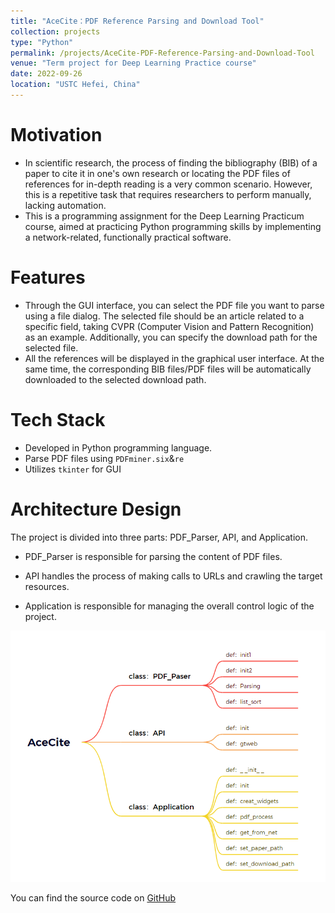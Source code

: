 ```yaml
---
title: "AceCite：PDF Reference Parsing and Download Tool"
collection: projects
type: "Python"
permalink: /projects/AceCite-PDF-Reference-Parsing-and-Download-Tool
venue: "Term project for Deep Learning Practice course"
date: 2022-09-26
location: "USTC Hefei, China"
---
```


# Motivation

* In scientific research, the process of finding the bibliography (BIB) of a paper to cite it in one's own research or locating the PDF files of references for in-depth reading is a very common scenario. However, this is a repetitive task that requires researchers to perform manually, lacking automation.
* This is a programming assignment for the Deep Learning Practicum course, aimed at practicing Python programming skills by implementing a network-related, functionally practical software.

# Features

* Through the GUI interface, you can select the PDF file you want to parse using a file dialog. The selected file should be an article related to a specific field, taking CVPR (Computer Vision and Pattern Recognition) as an example. Additionally, you can specify the download path for the selected file.
* All the references will be displayed in the graphical user interface. At the same time, the corresponding BIB files/PDF files will be automatically downloaded to the selected download path.

# Tech Stack

* Developed in Python programming language.
* Parse PDF files using `PDFminer.six`&`re`
* Utilizes `tkinter` for GUI

# Architecture Design

The project is divided into three parts: PDF_Parser, API, and Application.

* PDF_Parser is responsible for parsing the content of PDF files.

* API handles the process of making calls to URLs and crawling the target resources.

* Application is responsible for managing the overall control logic of the project.
<img src="../images/Snipaste_2023-07-28_23-23-08.png" alt="USTC Campus">

You can find the source code on [GitHub](https://github.com/XinhengDing/DLP_HW1)
